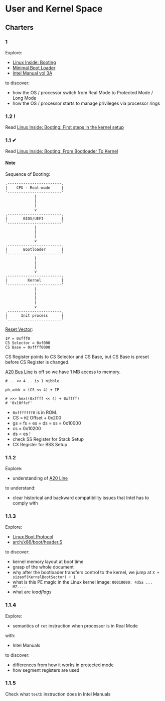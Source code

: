 # User and Kernel Space

## Charters

### 1

Explore:

* [Linux Inside: Booting](https://0xax.gitbooks.io/linux-insides/content/Booting/)
* [Minimal Boot Loader](https://www.cs.cmu.edu/~410/doc/minimal_boot.pdf)
* [Intel Manual vol 3A](https://www.intel.com/content/dam/www/public/us/en/documents/manuals/64-ia-32-architectures-software-developer-vol-3a-part-1-manual.pdf)

to discover:

* how the OS / processor switch from Real Mode to Protected Mode / Long Mode
* how the OS / processor starts to manage privileges via processor rings


### 1.2 !

Read [Linux Inside: Booting: First steps in the kernel setup](https://0xax.gitbooks.io/linux-insides/content/Booting/linux-bootstrap-2.html)


### 1.1 ✔

Read [Linux Inside: Booting: From Bootloader To Kernel](https://0xax.gitbooks.io/linux-insides/content/Booting/linux-bootstrap-1.html)

#### Note

Sequence of Booting:

```
.------------------------.
|    CPU - Real-mode     |
'------------------------'
             |
             |
             |
             v
.------------------------.
|       BIOS/UEFI        |
'------------------------'
             |
             |
             |
             v
.------------------------.
|       Bootloader       |
'------------------------'
             |
             |
             |
             v
.------------------------.
|         Kernel         |
'------------------------'
             |
             |
             |
             |
             v
.------------------------.
|      Init process      |
'------------------------'
```

[Reset Vector](http://en.wikipedia.org/wiki/Reset_vector):

    IP = 0xfff0
    CS Selector = 0xf000
    CS Base = 0xffff0000

CS Register points to CS Selector and CS Base, but CS Base is preset before CS Register is changed.

[A20 Bus Line](https://en.wikipedia.org/wiki/A20_line) is off so we have 1 MB access to memory.

    # .. << 4 .. is 1 nibble

    ph_addr = (CS << 4) + IP

    # >>> hex((0xffff << 4) + 0xffff)
    # '0x10ffef'

* `0xfffffff0` is in ROM.
* CS = `MZ` Offset + 0x200
* gs = fs = es = ds = ss = 0x10000
* cs = 0x10200
* ds = es  !
* check SS Register for Stack Setup
* CX Register for BSS Setup


### 1.1.2

Explore:

* understanding of [A20 Line](https://en.wikipedia.org/wiki/A20_line)

to understand:

* clear historical and backward compatibility issues that Intel has to comply with

### 1.1.3

Explore:

* [Linux Boot Protocol](https://github.com/torvalds/linux/blob/16f73eb02d7e1765ccab3d2018e0bd98eb93d973/Documentation/x86/boot.txt)
* [arch/x86/boot/header.S](https://github.com/torvalds/linux/blob/16f73eb02d7e1765ccab3d2018e0bd98eb93d973/arch/x86/boot/header.S)

to discover:

* kernel memory layout at boot time
* grasp of the whole document
* why after the bootloader transfers control to the kernel, we jump at `X + sizeof(KernelBootSector) + 1`
* what is this PE magic in the Linux kernel image: `00010000: 4d5a ...   MZ....`
* what are *loadflags*

### 1.1.4

Explore:

* semantics of `ret` instruction when processor is in Real Mode

with:

* Intel Manuals

to discover:

* differences from how it works in protected mode
* how segment registers are used

### 1.1.5

Check what `testb` instruction does in Intel Manuals

